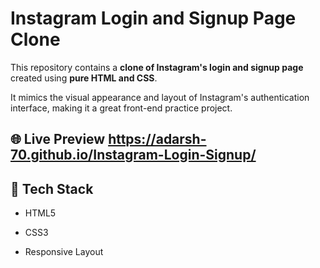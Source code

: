 # Instagram Login and Signup Page Clone

This repository contains a **clone of Instagram's login and signup page** created using **pure HTML and CSS**.

It mimics the visual appearance and layout of Instagram's authentication interface, making it a great front-end practice project.

## 🌐 Live Preview  https://adarsh-70.github.io/Instagram-Login-Signup/

## 🧰 Tech Stack

- HTML5

- CSS3

- Responsive Layout 
